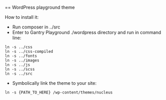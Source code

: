 == WordPress playground theme

How to install it:

- Run composer in ../src
- Enter to Gantry Playground ./wordpress directory and run in command line:

```
ln -s ../css
ln -s ../css-compiled
ln -s ../fonts
ln -s ../images
ln -s ../js
ln -s ../scss
ln -s ../src
```

- Symbolically link the theme to your site:

```
ln -s {PATH_TO_HERE} /wp-content/themes/nucleus
```
